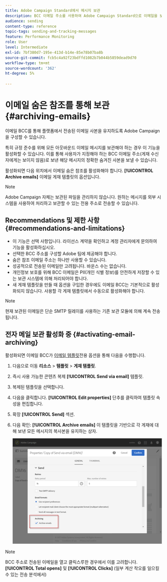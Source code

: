 ```yaml
---
title: Adobe Campaign Standard에서 메시지 보관
description: BCC 이메일 주소를 사용하여 Adobe Campaign Standard으로 이메일을 보관하는 방법에 대해 알아봅니다.
audience: sending
content-type: reference
topic-tags: sending-and-tracking-messages
feature: Performance Monitoring
role: User
level: Intermediate
exl-id: 7bf380d7-195e-413d-b14e-85e78b07ba8b
source-git-commit: fcb5c4a92f23bdffd1082b7b044b5859dead9d70
workflow-type: tm+mt
source-wordcount: '362'
ht-degree: 5%

---
```


# 이메일 숨은 참조를 통해 보관{#archiving-emails}

이메일 BCC를 통해 플랫폼에서 전송된 이메일 사본을 유지하도록 Adobe Campaign을 구성할 수 있습니다.

특히 규정 준수를 위해 모든 아웃바운드 이메일 메시지를 보관해야 하는 경우 이 기능을 활성화할 수 있습니다. 이를 통해 사용자가 지정해야 하는 BCC 이메일 주소(게재 수신자에게는 보이지 않음)로 보낸 해당 메시지의 정확한 숨겨진 사본을 보낼 수 있습니다.

활성화되면 다음 위치에서 이메일 숨은 참조를 활성화해야 합니다. **[!UICONTROL Archive emails]** 이메일 게재 템플릿의 옵션입니다.

>[!NOTE]
>
>Adobe Campaign 자체는 보관된 파일을 관리하지 않습니다. 원하는 메시지를 외부 시스템을 사용하여 처리하고 보관할 수 있는 전용 주소로 전송할 수 있습니다.

## Recommendations 및 제한 사항 {#recommendations-and-limitations}

* 이 기능은 선택 사항입니다. 라이선스 계약을 확인하고 계정 관리자에게 문의하여 기능을 활성화하십시오.
* 선택한 BCC 주소를 구성할 Adobe 팀에 제공해야 합니다.
* 숨은 참조 이메일 주소는 하나만 사용할 수 있습니다.
* 성공적으로 전송된 이메일만 고려됩니다. 바운스 수는 없습니다.
* 개인정보 보호를 위해 BCC 이메일은 PII(개인 식별 정보)를 안전하게 저장할 수 있는 보관 시스템에 의해 처리되어야 합니다.
* 새 게재 템플릿을 만들 때 옵션을 구입한 경우에도 이메일 BCC는 기본적으로 활성화되지 않습니다. 사용할 각 게재 템플릿에서 수동으로 활성화해야 합니다.

>[!NOTE]
>
>현재 보관된 이메일은 단순 SMTP 릴레이를 사용하는 기존 보관 모듈에 의해 계속 전송됩니다.

## 전자 메일 보관 활성화 중 {#activating-email-archiving}

활성화되면 이메일 BCC가 [이메일 템플릿](../../start/using/marketing-activity-templates.md)전용 옵션을 통해 다음을 수행합니다.

1. 다음으로 이동 **리소스** > **템플릿** > **게재 템플릿**.
1. 즉시 사용 가능한 콘텐츠 복제 **[!UICONTROL Send via email]** 템플릿.
1. 복제된 템플릿을 선택합니다.
1. 다음을 클릭합니다. **[!UICONTROL Edit properties]** 단추를 클릭하여 템플릿 속성을 편집합니다.
1. 확장 **[!UICONTROL Send]** 섹션.
1. 다음 확인: **[!UICONTROL Archive emails]** 이 템플릿을 기반으로 각 게재에 대해 보낸 모든 메시지의 복사본을 유지하는 상자.

   ![](assets/email_archiving.png)

>[!NOTE]
>
>BCC 주소로 전송된 이메일을 열고 클릭스루한 경우에서 이를 고려합니다. **[!UICONTROL Total opens]** 및 **[!UICONTROL Clicks]** (일부 계산 착오를 일으킬 수 있는 전송 분석에서)
